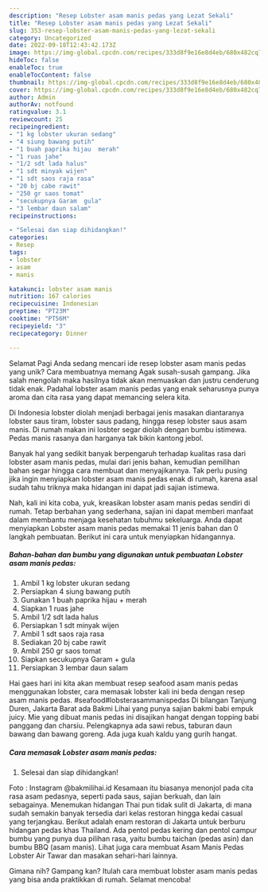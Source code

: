 ```yaml
---
description: "Resep Lobster asam manis pedas yang Lezat Sekali"
title: "Resep Lobster asam manis pedas yang Lezat Sekali"
slug: 353-resep-lobster-asam-manis-pedas-yang-lezat-sekali
category: Uncategorized
date: 2022-09-18T12:43:42.173Z
image: https://img-global.cpcdn.com/recipes/333d8f9e16e8d4eb/680x482cq70/lobster-asam-manis-pedas-foto-resep-utama.jpg
hideToc: false
enableToc: true
enableTocContent: false
thumbnail: https://img-global.cpcdn.com/recipes/333d8f9e16e8d4eb/680x482cq70/lobster-asam-manis-pedas-foto-resep-utama.jpg
cover: https://img-global.cpcdn.com/recipes/333d8f9e16e8d4eb/680x482cq70/lobster-asam-manis-pedas-foto-resep-utama.jpg
author: Admin
authorAv: notfound
ratingvalue: 3.1
reviewcount: 25
recipeingredient:
- "1 kg lobster ukuran sedang"
- "4 siung bawang putih"
- "1 buah paprika hijau  merah"
- "1 ruas jahe"
- "1/2 sdt lada halus"
- "1 sdt minyak wijen"
- "1 sdt saos raja rasa"
- "20 bj cabe rawit"
- "250 gr saos tomat"
- "secukupnya Garam  gula"
- "3 lembar daun salam"
recipeinstructions:

- "Selesai dan siap dihidangkan!"
categories:
- Resep
tags:
- lobster
- asam
- manis

katakunci: lobster asam manis 
nutrition: 167 calories
recipecuisine: Indonesian
preptime: "PT23M"
cooktime: "PT56M"
recipeyield: "3"
recipecategory: Dinner

---
```



Selamat Pagi Anda sedang mencari ide resep lobster asam manis pedas yang unik? Cara membuatnya memang Agak susah-susah gampang. Jika salah mengolah maka hasilnya tidak akan memuaskan dan justru cenderung tidak enak. Padahal lobster asam manis pedas yang enak seharusnya punya aroma dan cita rasa yang dapat memancing selera kita.


Di Indonesia lobster diolah menjadi berbagai jenis masakan diantaranya lobster saus tiram, lobster saus padang, hingga resep lobster saus asam manis. Di rumah makan ini losbter segar diolah dengan bumbu istimewa. Pedas manis rasanya dan harganya tak bikin kantong jebol.

Banyak hal yang sedikit banyak berpengaruh terhadap kualitas rasa dari lobster asam manis pedas, mulai dari jenis bahan, kemudian pemilihan bahan segar hingga cara membuat dan menyajikannya. Tak perlu pusing jika ingin menyiapkan lobster asam manis pedas enak di rumah, karena asal sudah tahu triknya maka hidangan ini dapat jadi sajian istimewa.


Nah, kali ini kita coba, yuk, kreasikan lobster asam manis pedas sendiri di rumah. Tetap berbahan yang sederhana, sajian ini dapat memberi manfaat dalam membantu menjaga kesehatan tubuhmu sekeluarga. Anda dapat menyiapkan Lobster asam manis pedas memakai 11 jenis bahan dan 0 langkah pembuatan. Berikut ini cara untuk menyiapkan hidangannya.

<!--inarticleads1-->

##### Bahan-bahan dan bumbu yang digunakan untuk pembuatan Lobster asam manis pedas:

1. Ambil 1 kg lobster ukuran sedang
1. Persiapkan 4 siung bawang putih
1. Gunakan 1 buah paprika hijau + merah
1. Siapkan 1 ruas jahe
1. Ambil 1/2 sdt lada halus
1. Persiapkan 1 sdt minyak wijen
1. Ambil 1 sdt saos raja rasa
1. Sediakan 20 bj cabe rawit
1. Ambil 250 gr saos tomat
1. Siapkan secukupnya Garam + gula
1. Persiapkan 3 lembar daun salam


Hai gaes hari ini kita akan membuat resep seafood asam manis pedas menggunakan lobster, cara memasak lobster kali ini beda dengan resep asam manis pedas. #seafood#lobsterasammanispedas Di bilangan Tanjung Duren, Jakarta Barat ada Bakmi Lihai yang punya sajian bakmi babi empuk juicy. Mie yang dibuat manis pedas ini disajikan hangat dengan topping babi panggang dan charsiu. Pelengkapnya ada sawi rebus, taburan daun bawang dan bawang goreng. Ada juga kuah kaldu yang gurih hangat. 

<!--inarticleads2-->

##### Cara memasak Lobster asam manis pedas:


1. Selesai dan siap dihidangkan!

Foto : Instagram @bakmilihai.id Kesamaan itu biasanya menonjol pada cita rasa asam pedasnya, seperti pada saus, sajian berkuah, dan lain sebagainya. Menemukan hidangan Thai pun tidak sulit di Jakarta, di mana sudah semakin banyak tersedia dari kelas restoran hingga kedai casual yang terjangkau. Berikut adalah enam restoran di Jakarta untuk berburu hidangan pedas khas Thailand. Ada pentol pedas kering dan pentol campur bumbu yang punya dua pilihan rasa, yaitu bumbu taichan (pedas asin) dan bumbu BBQ (asam manis). Lihat juga cara membuat Asam Manis Pedas Lobster Air Tawar dan masakan sehari-hari lainnya. 

Gimana nih? Gampang kan? Itulah cara membuat lobster asam manis pedas yang bisa anda praktikkan di rumah. Selamat mencoba!
